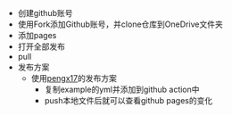 - 创建github账号
- 使用Fork添加Github账号，并clone仓库到OneDrive文件夹
- 添加pages
- 打开全部发布
- pull
- 发布方案
	- 使用[pengx17](https://github.com/pengx17/logseq-publish)的发布方案
		- 复制example的yml并添加到github action中
		- push本地文件后就可以查看github pages的变化